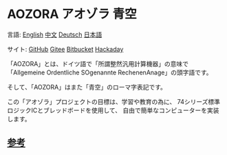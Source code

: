 # AOZORA アオゾラ 青空 

言語:
[English](/doc/README_en.md)
[中文](/doc/README_zhs.md)
[Deutsch](/doc/README_de.md)
[日本語](/doc/README_jp.md)

サイト:
[GitHub](https://github.com/zxs-un/aozora)
[Gitee](https://gitee.com/zxs-un/aozora)
[Bitbucket](https://bitbucket.org/zxs-un/aozora)
[Hackaday](https://hackaday.io/project/184382)

「AOZORA」とは、ドイツ語で「所謂整然汎用計算機器」の意味で
「Allgemeine Ordentliche SOgenannte RechenenAnage」の頭字語です。

そして、「AOZORA」はまた「青空」のローマ字表記です。

この「アオゾラ」プロジェクトの目標は、学習や教育の為に、
74シリーズ標準ロジックICとブレッドボードを使用して、
自由で簡単なコンピューターを実装します。


## [参考](/doc/main_lang-reference.md)